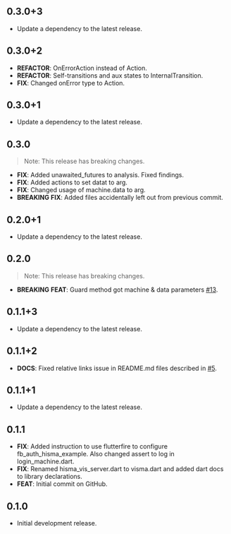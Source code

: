 ## 0.3.0+3

 - Update a dependency to the latest release.

## 0.3.0+2

 - **REFACTOR**: OnErrorAction instead of Action.
 - **REFACTOR**: Self-transitions and aux states to InternalTransition.
 - **FIX**: Changed onError type to Action.

## 0.3.0+1

 - Update a dependency to the latest release.

## 0.3.0

> Note: This release has breaking changes.

 - **FIX**: Added unawaited_futures to analysis. Fixed findings.
 - **FIX**: Added actions to set datat to arg.
 - **FIX**: Changed usage of machine.data to arg.
 - **BREAKING** **FIX**: Added files accidentally left out from previous commit.

## 0.2.0+1

 - Update a dependency to the latest release.

## 0.2.0

> Note: This release has breaking changes.

 - **BREAKING** **FEAT**: Guard method got machine & data parameters [#13](https://github.com/tamas-p/hisma/issues/13).

## 0.1.1+3

 - Update a dependency to the latest release.

## 0.1.1+2

 - **DOCS**: Fixed relative links issue in README.md files described in [#5](https://github.com/tamas-p/hisma/issues/5).

## 0.1.1+1

 - Update a dependency to the latest release.

## 0.1.1

 - **FIX**: Added instruction to use flutterfire to configure fb_auth_hisma_example. Also changed assert to log in login_machine.dart.
 - **FIX**: Renamed hisma_vis_server.dart to visma.dart and added dart docs to library declarations.
 - **FEAT**: Initial commit on GitHub.

## 0.1.0

- Initial development release.

